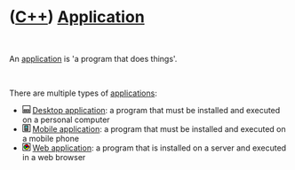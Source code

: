 



 

 

 

 

 

([C++](Cpp.htm)) [Application](CppApplication.htm)
==================================================

 

An [application](CppApplication.htm) is 'a program that does things'.

 

There are multiple types of [applications](CppApplication.htm):

-   ![Desktop](PicDesktop.png) [Desktop
    application](CppDesktopApplication.htm): a program that must be
    installed and executed on a personal computer
-   ![Mobile](PicMobile.png) [Mobile
    application](CppMobileApplication.htm): a program that must be
    installed and executed on a mobile phone
-   ![Web](PicWeb.png) [Web application](CppWebApplication.htm): a
    program that is installed on a server and executed in a web browser

 

 

 

 

 





 



